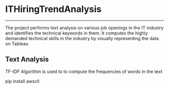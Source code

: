 # ITHiringTrendAnalysis
---------------------------------------------------

The project performs text analysis on various job openings in the IT industry and identifies the technical keywords in them. It computes the highly demanded technical skills in the industry by visually representing the data on Tableau

## Text Analysis
TF-IDF Algorithm is used to to compute the frequencies of words in the text 


pip install awscli
